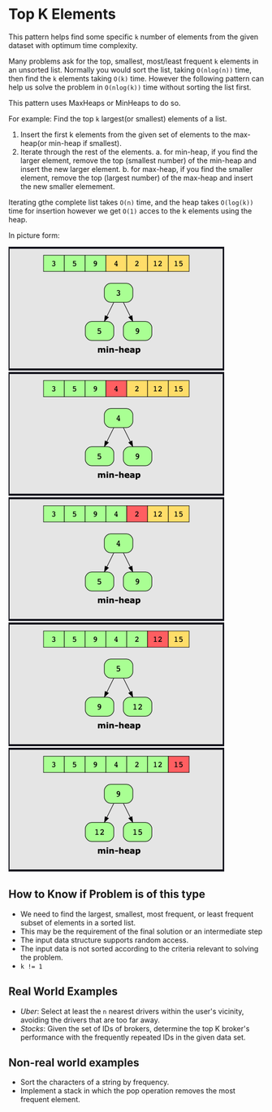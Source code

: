 # Top K Elements
This pattern helps find some specific `k` number of elements from the given
dataset with optimum time complexity. 

Many problems ask for the top, smallest, most/least frequent `k` elements in an
unsorted list. Normally you would sort the list, taking `O(nlog(n))` time, then
find the `k` elements taking `O(k)` time. However the following pattern can
help us solve the problem in `O(nlog(k))` time without sorting the list first.

This pattern uses MaxHeaps or MinHeaps to do so.

For example: Find the top `k` largest(or smallest) elements of a list. 

1. Insert the first k elements from the given set of elements to the
   max-heap(or min-heap if smallest). 
2. Iterate through the rest of the elements. 
    a. for min-heap, if you find the larger element, remove the top (smallest
    number) of the min-heap and insert the new larger element.
    b. for max-heap, if you find the smaller element, remove the top (largest
    number) of the max-heap and insert the new smaller elemement. 

Iterating gthe complete list takes `O(n)` time, and the heap takes `O(log(k))`
time for insertion however we get `O(1)` acces to the k elements using the
heap.

In picture form: 

![Top3Elements1](Top3Elements1.png "Top3Elements after inserting first 3 items")
![Top3Elements2](Top3Elements2.png "Top3Elements after starting iteration on 4th item")
![Top3Elements3](Top3Elements3.png "Top3Elements after iteration on 5th item")
![Top3Elements4](Top3Elements4.png "Top3Elements after iteration on 6th item")
![Top3Elements5](Top3Elements5.png "Top3Elements after iteration on 7th item")

## How to Know if Problem is of this type

* We need to find the largest, smallest, most frequent, or least frequent
  subset of elements in a sorted list. 
* This may be the requirement of the final solution or an intermediate step
* The input data structure supports random access. 
* The input data is not sorted according to the criteria relevant to solving
  the problem. 
* `k != 1`

## Real World Examples

* *Uber*: Select at least the `n` nearest drivers within the user's vicinity,
  avoiding the drivers that are too far away. 
* *Stocks*: Given the set of IDs of brokers, determine the top K broker's
  performance with the frequently repeated IDs in the given data set.

## Non-real world examples
* Sort the characters of a string by frequency.
* Implement a stack in which the pop operation removes the most frequent
  element.


